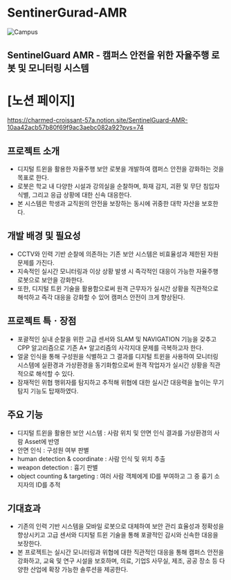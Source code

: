 # SentinerGurad-AMR

![Campus](https://github.com/user-attachments/assets/27bde4e9-4be5-4e70-b5cf-6f646a9ddfe6)
## SentinelGuard AMR - 캠퍼스 안전을 위한 자율주행 로봇 및 모니터링 시스템 

# [노션 페이지]
https://charmed-croissant-57a.notion.site/SentinelGuard-AMR-10aa42acb57b80f69f9ac3aebc082a92?pvs=74

## 프로젝트 소개

- 디지털 트윈을 활용한 자율주행 보안 로봇을 개발하여 캠퍼스 안전을 강화하는 것을 목표로 한다.
- 로봇은 학교 내 다양한 시설과 강의실을 순찰하며, 화재 감지, 괴환 및 무단 침입자 식별, 그리고 응급 상황에 대한 신속 대응한다.
- 본 시스템은 학생과 교직원의 안전을 보장하는 동시에 귀중한 대학 자산을 보호한다.

## 개발 배경 및 필요성

- CCTV와 인력 기반 순찰에 의존하는 기존 보안 시스템은 비효율성과 제한된 자원 문제를 가진다.
- 지속적인 실시간 모니터링과 이상 상황 발생 시 즉각적인 대응이 가능한 자율주행 로봇으로 보안을 강화한다.
- 또한, 디지털 트윈 기술을 활용함으로써 원격 근무자가 실시간 상황을 직관적으로 해석하고 즉각 대응을 강화할 수 있어 캠퍼스 안전이 크게 향상된다.

## 프로젝트 특ㆍ장점

- 포괄적인 실내 순찰을 위한 고급 센서와 SLAM 및 NAVIGATION 기능을 갖추고 CPP 알고리즘으로 기존 A* 알고리즘의 사각지대 문제를 극복하고자 한다.
- 얼굴 인식을 통해 구성원을 식별하고 그 결과를 디지털 트윈을 사용하여 모니터링 시스템에 실환경과 가상환경을 동기화함으로써 원격 작업자가 실시간 상황을 직관적으로 해석할 수 있다.
- 잠재적인 위협 행위자를 탐지하고 추적해 위협에 대한 실시간 대응력을 높이는 무기 탐지 기능도 탑재하였다.

## 주요 기능

- 디지털 트윈을 활용한 보안 시스템 : 사람 위치 및 안면 인식 결과를 가상환경의 사람 Asset에 반영
- 안면 인식 : 구성원 여부 판별
- human detection & coordinate : 사람 인식 및 위치 추출
- weapon detection : 흉기 판별
- object counting & targeting : 여러 사람 객체에게 ID를 부여하고 그 중 흉기 소지자의 ID를 추적

## 기대효과

- 기존의 인력 기반 시스템을 모바일 로봇으로 대체하여 보안 관리 효율성과 정확성을 향상시키고 고급 센서와 디지털 트윈 기술을 통해 포괄적인 감시와 신속한 대응을 보장한다.
- 본 프로젝트는 실시간 모니터링과 위협에 대한 직관적인 대응을 통해 캠퍼스 안전을 강화하고, 교육 및 연구 시설을 보호하며, 의료, 기업S 사무실, 제조, 공공 장소 등 다양한 산업에 확장 가능한 솔루션을 제공한다.

